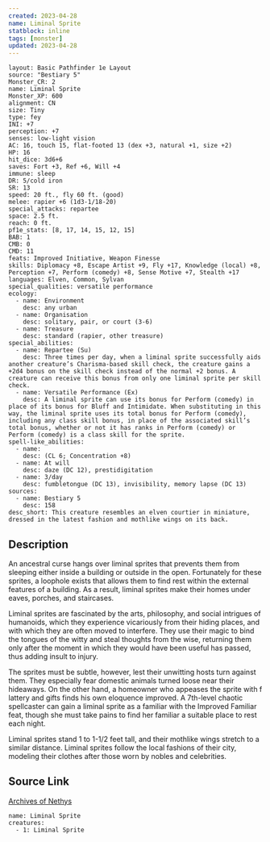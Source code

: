 ```yaml
---
created: 2023-04-28
name: Liminal Sprite
statblock: inline
tags: [monster]
updated: 2023-04-28
---
```

```statblock
layout: Basic Pathfinder 1e Layout
source: "Bestiary 5"
Monster_CR: 2
name: Liminal Sprite
Monster_XP: 600
alignment: CN
size: Tiny
type: fey
INI: +7
perception: +7
senses: low-light vision
AC: 16, touch 15, flat-footed 13 (dex +3, natural +1, size +2)
HP: 16
hit_dice: 3d6+6
saves: Fort +3, Ref +6, Will +4
immune: sleep
DR: 5/cold iron
SR: 13
speed: 20 ft., fly 60 ft. (good)
melee: rapier +6 (1d3-1/18-20)
special_attacks: repartee
space: 2.5 ft.
reach: 0 ft.
pf1e_stats: [8, 17, 14, 15, 12, 15]
BAB: 1
CMB: 0
CMD: 11
feats: Improved Initiative, Weapon Finesse
skills: Diplomacy +8, Escape Artist +9, Fly +17, Knowledge (local) +8, Perception +7, Perform (comedy) +8, Sense Motive +7, Stealth +17
languages: Elven, Common, Sylvan
special_qualities: versatile performance
ecology:
  - name: Environment
    desc: any urban
  - name: Organisation
    desc: solitary, pair, or court (3-6)
  - name: Treasure
    desc: standard (rapier, other treasure)
special_abilities:
  - name: Repartee (Su)
    desc: Three times per day, when a liminal sprite successfully aids another creature’s Charisma-based skill check, the creature gains a +2d4 bonus on the skill check instead of the normal +2 bonus. A creature can receive this bonus from only one liminal sprite per skill check.
  - name: Versatile Performance (Ex)
    desc: A liminal sprite can use its bonus for Perform (comedy) in place of its bonus for Bluff and Intimidate. When substituting in this way, the liminal sprite uses its total bonus for Perform (comedy), including any class skill bonus, in place of the associated skill’s total bonus, whether or not it has ranks in Perform (comedy) or Perform (comedy) is a class skill for the sprite.
spell-like_abilities:
  - name:
    desc: (CL 6; Concentration +8)
  - name: At will
    desc: daze (DC 12), prestidigitation
  - name: 3/day
    desc: fumbletongue (DC 13), invisibility, memory lapse (DC 13)
sources:
  - name: Bestiary 5
    desc: 158
desc_short: This creature resembles an elven courtier in miniature, dressed in the latest fashion and mothlike wings on its back.
```
## Description
An ancestral curse hangs over liminal sprites that prevents them from sleeping either inside a building or outside in the open. Fortunately for these sprites, a loophole exists that allows them to find rest within the external features of a building. As a result, liminal sprites make their homes under eaves, porches, and staircases.

 Liminal sprites are fascinated by the arts, philosophy, and social intrigues of humanoids, which they experience vicariously from their hiding places, and with which they are often moved to interfere. They use their magic to bind the tongues of the witty and steal thoughts from the wise, returning them only after the moment in which they would have been useful has passed, thus adding insult to injury.

 The sprites must be subtle, however, lest their unwitting hosts turn against them. They especially fear domestic animals turned loose near their hideaways. On the other hand, a homeowner who appeases the sprite with f lattery and gifts finds his own eloquence improved. A 7th-level chaotic spellcaster can gain a liminal sprite as a familiar with the Improved Familiar feat, though she must take pains to find her familiar a suitable place to rest each night.

 Liminal sprites stand 1 to 1-1/2 feet tall, and their mothlike wings stretch to a similar distance. Liminal sprites follow the local fashions of their city, modeling their clothes after those worn by nobles and celebrities.
## Source Link
[Archives of Nethys](https://aonprd.com/MonsterDisplay.aspx?ItemName=Liminal%20Sprite)
```encounter-table
name: Liminal Sprite
creatures:
  - 1: Liminal Sprite
```
